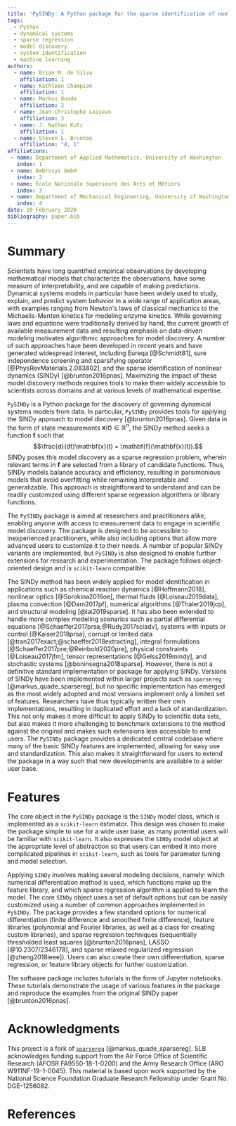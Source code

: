 ```yaml
---
title: 'PySINDy: A Python package for the sparse identification of nonlinear dynamical systems from data'
tags:
  - Python
  - dynamical systems
  - sparse regression
  - model discovery
  - system identification
  - machine learning
authors:
  - name: Brian M. de Silva
    affiliation: 1
  - name: Kathleen Champion
    affiliation: 1
  - name: Markus Quade
    affiliation: 2
  - name: Jean-Christophe Loiseau
    affiliation: 3
  - name: J. Nathan Kutz
    affiliation: 1
  - name: Steven L. Brunton
    affiliation: "4, 1"
affiliations:
 - name: Department of Applied Mathematics, University of Washington
   index: 1
 - name: Ambrosys GmbH
   index: 2
 - name: École Nationale Supérieure des Arts et Métiers
   index: 3
 - name: Department of Mechanical Engineering, University of Washington
   index: 4
date: 10 February 2020
bibliography: paper.bib
---
```


# Summary

Scientists have long quantified empirical observations by developing mathematical models that characterize the observations, have some measure of interpretability, and are capable of making predictions.
Dynamical systems models in particular have been widely used to study, explain, and predict system behavior in a wide range of application areas, with examples ranging from Newton's laws of classical mechanics to the Michaelis-Menten kinetics for modeling enzyme kinetics.
While governing laws and equations were traditionally derived by hand, the current growth of available measurement data and resulting emphasis on data-driven modeling motivates algorithmic approaches for model discovery.
A number of such approaches have been developed in recent years and have generated widespread interest, including Eureqa [@Schmidt81], sure independence screening and sparsifying operator [@PhysRevMaterials.2.083802], and the sparse identification of nonlinear dynamics (SINDy) [@brunton2016pnas]. 
Maximizing the impact of these model discovery methods requires tools to make them widely accessible to scientists across domains and at various levels of mathematical expertise.

`PySINDy` is a Python package for the discovery of governing dynamical systems models from data.
In particular, `PySINDy` provides tools for applying the SINDy approach to model discovery [@brunton2016pnas].
Given data in the form of state measurements $\mathbf{x}(t) \in \mathbb{R}^n$, the SINDy method seeks a function $\mathbf{f}$ such that
$$\frac{d}{dt}\mathbf{x}(t) = \mathbf{f}(\mathbf{x}(t)).$$
SINDy poses this model discovery as a sparse regression problem, wherein relevant terms in $\mathbf{f}$ are selected from a library of candidate functions. 
Thus, SINDy models balance accuracy and efficiency, resulting in parsimonious models that avoid overfitting while remaining interpretable and generalizable. This approach is straightforward to understand and can be readily customized using different sparse regression algorithms or library functions.

The `PySINDy` package is aimed at researchers and practitioners alike, enabling anyone with access to measurement data to engage in scientific model discovery.
The package is designed to be accessible to inexperienced practitioners, while also including options that allow more advanced users to customize it to their needs.
A number of popular SINDy variants are implemented, but `PySINDy` is also designed to enable further extensions for research and experimentation.
The package follows object-oriented design and is `scikit-learn` compatible.

The SINDy method has been widely applied for model identification in applications such as chemical reaction dynamics [@Hoffmann2018], nonlinear optics [@Sorokina2016oe], thermal fluids [@Loiseau2019data], plasma convection [@Dam2017pf], numerical algorithms [@Thaler2019jcp], and structural modeling [@lai2019sparse].
It has also been extended to handle  more complex modeling scenarios such as partial differential equations [@Schaeffer2017prsa;@Rudy2017sciadv], systems with inputs or control [@Kaiser2018prsa], corrupt or limited data [@tran2017exact;@schaeffer2018extracting], integral formulations [@Schaeffer2017pre;@Reinbold2020pre], physical constraints [@Loiseau2017jfm], tensor representations [@Gelss2019mindy], and stochastic systems [@boninsegna2018sparse].
However, there is not a definitive standard implementation or package for applying SINDy.
Versions of SINDy have been implemented within larger projects such as `sparsereg` [@markus_quade_sparsereg], but no specific implementation has emerged as the most widely adopted and most versions implement only a limited set of features.
Researchers have thus typically written their own implementations, resulting in duplicated effort and a lack of standardization.
This not only makes it more difficult to apply SINDy to scientific data sets, but also makes it more challenging to benchmark extensions to the method against the original and makes such extensions less accessible to end users.
The `PySINDy` package provides a dedicated central codebase where many of the basic SINDy features are implemented, allowing for easy use and standardization.
This also makes it straightforward for users to extend the package in a way such that new developments are available to a wider user base.


# Features
The core object in the `PySINDy` package is the `SINDy` model class, which is implemented as a `scikit-learn` estimator.
This design was chosen to make the package simple to use for a wide user base, as many potential users will be familiar with `scikit-learn`.
It also expresses the `SINDy` model object at the appropriate level of abstraction so that users can embed it into more complicated pipelines in `scikit-learn`, such as tools for parameter tuning and model selection.

Applying `SINDy` involves making several modeling decisions, namely: which numerical differentiation method is used, which functions make up the feature library, and which sparse regression algorithm is applied to learn the model.
The core `SINDy` object uses a set of default options but can be easily customized using a number of common approaches implemented in `PySINDy`.
The package provides a few standard options for numerical differentiation (finite difference and smoothed finite difference), feature libraries (polynomial and Fourier libraries, as well as a class for creating custom libraries), and sparse regression techniques (sequentially thresholded least squares [@brunton2016pnas], LASSO [@10.2307/2346178], and sparse relaxed regularized regression [@zheng2018ieee]).
Users can also create their own differentiation, sparse regression, or feature library objects for further customization.

The software package includes tutorials in the form of Jupyter notebooks.
These tutorials demonstrate the usage of various features in the package and reproduce the examples from the original SINDy paper [@brunton2016pnas].


# Acknowledgments

This project is a fork of [`sparsereg`](https://github.com/Ohjeah/sparsereg) [@markus_quade_sparsereg].  SLB acknowledges funding support from the Air Force Office of Scientific Research (AFOSR FA9550-18-1-0200) and the Army Research Office (ARO W911NF-19-1-0045). This material is based upon work supported by the National Science Foundation Graduate Research Fellowship under Grant No. DGE-1256082.

# References